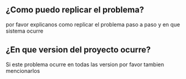 ## ¿Como puedo replicar el problema?
por favor explicanos como replicar el problema paso a paso y en que sistema ocurre
## ¿En que version del proyecto ocurre?
Si este problema ocurre en todas las version por favor tambien mencionarlos
